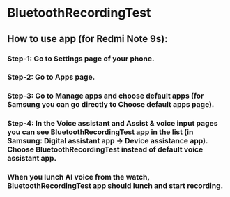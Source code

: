 # BluetoothRecordingTest
## How to use app (for Redmi Note 9s):
### Step-1: Go to Settings page of your phone.
### Step-2: Go to Apps page. 
### Step-3: Go to Manage apps and choose default apps (for Samsung you can go directly to Choose default apps page).
### Step-4: In the Voice assistant and Assist & voice input pages you can see BluetoothRecordingTest app in the list (in Samsung: Digital assistant app -> Device assistance app). Choose BluetoothRecordingTest instead of default voice assistant app.
### When you lunch AI voice from the watch, BluetoothRecordingTest app should lunch and start recording.
